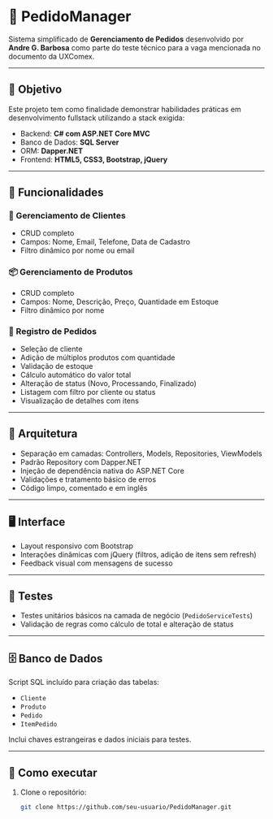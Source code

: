 ﻿# 🛒 PedidoManager

Sistema simplificado de **Gerenciamento de Pedidos** desenvolvido por **Andre G. Barbosa** como parte do teste técnico para a vaga mencionada no documento da UXComex.

---

## 📌 Objetivo

Este projeto tem como finalidade demonstrar habilidades práticas em desenvolvimento fullstack utilizando a stack exigida:

- Backend: **C# com ASP.NET Core MVC**
- Banco de Dados: **SQL Server**
- ORM: **Dapper.NET**
- Frontend: **HTML5, CSS3, Bootstrap, jQuery**

---

## 🧱 Funcionalidades

### 👤 Gerenciamento de Clientes
- CRUD completo
- Campos: Nome, Email, Telefone, Data de Cadastro
- Filtro dinâmico por nome ou email

### 📦 Gerenciamento de Produtos
- CRUD completo
- Campos: Nome, Descrição, Preço, Quantidade em Estoque
- Filtro dinâmico por nome

### 🧾 Registro de Pedidos
- Seleção de cliente
- Adição de múltiplos produtos com quantidade
- Validação de estoque
- Cálculo automático do valor total
- Alteração de status (Novo, Processando, Finalizado)
- Listagem com filtro por cliente ou status
- Visualização de detalhes com itens

---

## 🧩 Arquitetura

- Separação em camadas: Controllers, Models, Repositories, ViewModels
- Padrão Repository com Dapper.NET
- Injeção de dependência nativa do ASP.NET Core
- Validações e tratamento básico de erros
- Código limpo, comentado e em inglês

---

## 🖥️ Interface

- Layout responsivo com Bootstrap
- Interações dinâmicas com jQuery (filtros, adição de itens sem refresh)
- Feedback visual com mensagens de sucesso

---

## 🧪 Testes

- Testes unitários básicos na camada de negócio (`PedidoServiceTests`)
- Validação de regras como cálculo de total e alteração de status

---

## 🗄️ Banco de Dados

Script SQL incluído para criação das tabelas:

- `Cliente`
- `Produto`
- `Pedido`
- `ItemPedido`

Inclui chaves estrangeiras e dados iniciais para testes.

---

## 🚀 Como executar

1. Clone o repositório:
   ```bash
   git clone https://github.com/seu-usuario/PedidoManager.git